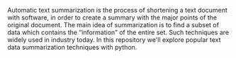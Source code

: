 Automatic text summarization is the process of shortening a text document with software, in order to create a summary with the major points of the original document. The main idea of summarization is to find a subset of data which contains the “information” of the entire set. Such techniques are widely used in industry today. In this repository we'll explore popular text data summarization techniques with python.
